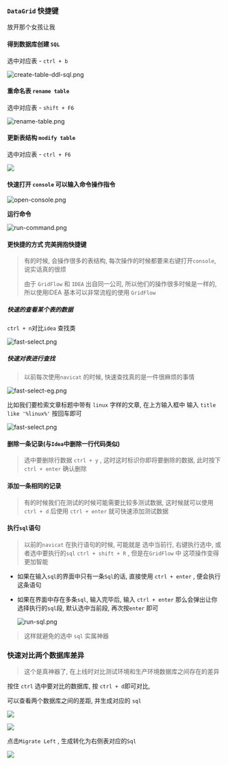 ### `DataGrid` 快捷键

放开那个女孩让我


#### **得到数据库创建 `SQL`**

选中对应表  - `ctrl + b`

![create-table-ddl-sql.png](http://193.112.98.8/atomImg/datagrid/create-table-ddl-sql.png)

#### 重命名表 `rename table`

选中对应表 - `shift + F6`

![rename-table.png](http://193.112.98.8/atomImg/datagrid/rename-table.png)



#### 更新表结构 `modify table`

选中对应表  - `ctrl + F6`

![](http://images.atomblogs.com/20190903205831.png)



#### 快速打开 `console` 可以输入命令操作指令

![open-console.png](http://193.112.98.8/atomImg/datagrid/open-console.png)

**运行命令**

![run-command.png](http://193.112.98.8/atomImg/datagrid/run-command.png)



#### 更快捷的方式 完美拥抱快捷键

> 有的时候, 会操作很多的表结构, 每次操作的时候都要来右键打开`console`, 说实话真的很烦
>
> 
>
> 由于 `GridFlow` 和 `IDEA` 出自同一公司, 所以他们的操作很多时候是一样的, 所以使用IDEA 基本可以非常流程的使用 `GridFlow`



##### 快速的查看某个表的数据

`ctrl + n`对比`idea` 查找类

![fast-select.png](http://193.112.98.8/atomImg/datagrid/fast-select.png)



##### 快速对表进行查找

> 以前每次使用`navicat` 的时候, 快速查找真的是一件很麻烦的事情

![fast-select-eg.png](http://193.112.98.8/atomImg/datagrid/fast-select-eg.png)

比如我们要检索文章标题中带有 `linux` 字样的文章, 在上方输入框中 输入 `title like '%linux%'`  按回车即可

![fast-select.png](http://193.112.98.8/atomImg/datagrid/fast-select.png)

#### 删除一条记录(与`Idea`中删除一行代码类似)

>  选中要删除行数据 `ctrl + y` , 这时这时标识你即将要删除的数据, 此时按下 `ctrl + enter`  确认删除



#### 添加一条相同的记录

> 有的时候我们在测试的时候可能需要比较多测试数据, 这时候就可以使用 `ctrl + d` 后使用 `ctrl + enter` 就可快速添加测试数据



#### 执行`sql`语句

> 以前的`navicat` 在执行语句的时候, 可能就是 选中当前行, 右键执行选中, 或者选中要执行的`sql` `ctrl + shift + R` , 但是在`GridFlow` 中 这项操作变得更加智能

- 如果在输入`sql`的界面中只有一条`Sql`的话, 直接使用 `ctrl + enter` , 便会执行这条语句

- 如果在界面中存在多条`sql`, 输入完毕后, 输入 `ctrl + enter` 那么会弹出让你选择执行的`sql`段, 默认选中当前段, 再次按`enter` 即可

  ![run-sql.png](http://193.112.98.8/atomImg/datagrid/run-sql.png)

> 这样就避免的选中 `sql` 实属神器



###  快速对比两个数据库差异

> 这个是真神器了, 在上线时对比测试环境和生产环境数据库之间存在的差异

按住 `ctrl` 选中要对比的数据库, 按 `ctrl + d`即可对比,

可以查看两个数据库之间的差距, 并生成对应的 `sql`

![](https://raw.githubusercontent.com/xiaoxiunique/Web-Tip/master/20191119085055.png)

![](https://raw.githubusercontent.com/xiaoxiunique/Web-Tip/master/20191119085358.png)

点击`Migrate Left` , 生成转化为右侧表对应的`Sql`

![](https://raw.githubusercontent.com/xiaoxiunique/Web-Tip/master/20191119085648.png)

